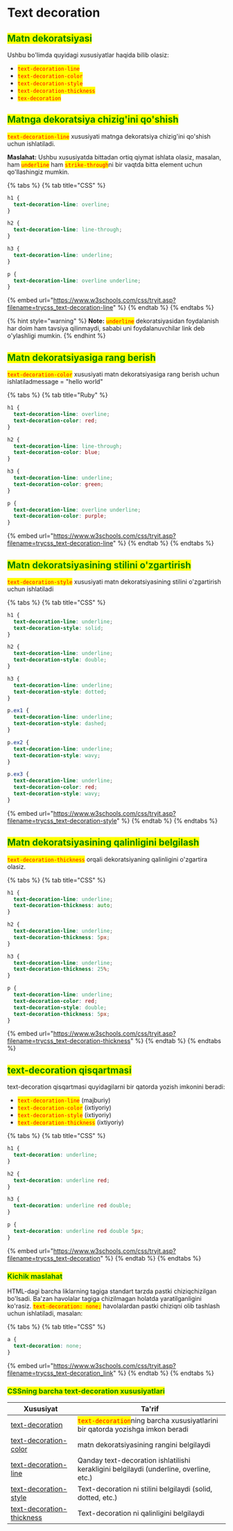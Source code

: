 # Text decoration

## <mark style="color:green;">Matn dekoratsiyasi</mark> <a href="#matn-dekoratsiyasi" id="matn-dekoratsiyasi"></a>

Ushbu bo'limda quyidagi xususiyatlar haqida bilib olasiz:

* <mark style="color:red;">`text-decoration-line`</mark>
* <mark style="color:red;">`text-decoration-color`</mark>
* <mark style="color:red;">`text-decoration-style`</mark>
* <mark style="color:red;">`text-decoration-thickness`</mark>
* <mark style="color:red;">`tex-decoration`</mark>

## <mark style="color:green;">Matnga dekoratsiya chizig'ini qo'shish</mark> <a href="#matnga-dekoratsiya-chizigini-qoshish" id="matnga-dekoratsiya-chizigini-qoshish"></a>

<mark style="color:red;">`text-decoration-line`</mark> xususiyati matnga dekoratsiya chizig'ini qo'shish uchun ishlatiladi.

**Maslahat:** Ushbu xususiyatda bittadan ortiq qiymat ishlata olasiz, masalan, ham <mark style="color:red;">`underline`</mark> ham <mark style="color:red;">`strike-through`</mark>ni bir vaqtda bitta element uchun qo'llashingiz mumkin.

{% tabs %}
{% tab title="CSS" %}
```css
h1 {
  text-decoration-line: overline;
}

h2 {
  text-decoration-line: line-through;
}

h3 {
  text-decoration-line: underline;
}

p {
  text-decoration-line: overline underline;
}
```

{% embed url="https://www.w3schools.com/css/tryit.asp?filename=trycss_text-decoration-line" %}
{% endtab %}
{% endtabs %}

{% hint style="warning" %}
**Note:** <mark style="color:red;">`underline`</mark> dekoratsiyasidan foydalanish har doim ham tavsiya qilinmaydi, sababi uni foydalanuvchilar link deb o'ylashligi mumkin.
{% endhint %}

## <mark style="color:green;">Matn dekoratsiyasiga rang berish</mark> <a href="#matn-dekoratsiyasiga-rang-berish" id="matn-dekoratsiyasiga-rang-berish"></a>

<mark style="color:red;">`text-decoration-color`</mark> xususiyati matn dekoratsiyasiga rang berish uchun ishlatiladmessage = "hello world"

{% tabs %}
{% tab title="Ruby" %}
```css
h1 {
  text-decoration-line: overline;
  text-decoration-color: red;
}

h2 {
  text-decoration-line: line-through;
  text-decoration-color: blue;
}

h3 {
  text-decoration-line: underline;
  text-decoration-color: green;
}

p {
  text-decoration-line: overline underline;
  text-decoration-color: purple;
}
```

{% embed url="https://www.w3schools.com/css/tryit.asp?filename=trycss_text-decoration-line" %}
{% endtab %}
{% endtabs %}

## <mark style="color:green;">Matn dekoratsiyasining stilini o'zgartirish</mark> <a href="#matn-dekoratsiyasini-stilini-ozgartirish" id="matn-dekoratsiyasini-stilini-ozgartirish"></a>

<mark style="color:red;">`text-decoration-style`</mark> xususiyati matn dekoratsiyasining stilini o'zgartirish uchun ishlatiladi

{% tabs %}
{% tab title="CSS" %}
```css
h1 {
  text-decoration-line: underline;
  text-decoration-style: solid;
}

h2 {
  text-decoration-line: underline;
  text-decoration-style: double;
}

h3 {
  text-decoration-line: underline;
  text-decoration-style: dotted;
}

p.ex1 {
  text-decoration-line: underline;
  text-decoration-style: dashed;
}

p.ex2 {
  text-decoration-line: underline;
  text-decoration-style: wavy;
}

p.ex3 {
  text-decoration-line: underline;
  text-decoration-color: red;
  text-decoration-style: wavy;
}
```

{% embed url="https://www.w3schools.com/css/tryit.asp?filename=trycss_text-decoration-style" %}
{% endtab %}
{% endtabs %}

## <mark style="color:green;">Matn dekoratsiyasining qalinligini belgilash</mark> <a href="#matn-dekoratsiyasini-qalinligini-belgilash" id="matn-dekoratsiyasini-qalinligini-belgilash"></a>

<mark style="color:red;">`text-decoration-thickness`</mark> orqali dekoratsiyaning qalinligini o'zgartira olasiz.

{% tabs %}
{% tab title="CSS" %}
```css
h1 {
  text-decoration-line: underline;
  text-decoration-thickness: auto;
}

h2 {
  text-decoration-line: underline;
  text-decoration-thickness: 5px;
}

h3 {
  text-decoration-line: underline;
  text-decoration-thickness: 25%;
}

p {
  text-decoration-line: underline;
  text-decoration-color: red;
  text-decoration-style: double;
  text-decoration-thickness: 5px;
}
```

{% embed url="https://www.w3schools.com/css/tryit.asp?filename=trycss_text-decoration-thickness" %}
{% endtab %}
{% endtabs %}

## <mark style="color:green;">text-decoration qisqartmasi</mark> <a href="#text-decoration-qisqartmasi" id="text-decoration-qisqartmasi"></a>

text-decoration qisqartmasi quyidagilarni bir qatorda yozish imkonini beradi:

* <mark style="color:red;">`text-decoration-line`</mark> (majburiy)
* <mark style="color:red;">`text-decoration-color`</mark> (ixtiyoriy)
* <mark style="color:red;">`text-decoration-style`</mark> (ixtiyoriy)
* <mark style="color:red;">`text-decoration-thickness`</mark> (ixtiyoriy)

{% tabs %}
{% tab title="CSS" %}
```scss
h1 {
  text-decoration: underline;
}

h2 {
  text-decoration: underline red;
}

h3 {
  text-decoration: underline red double;
}

p {
  text-decoration: underline red double 5px;
}
```

{% embed url="https://www.w3schools.com/css/tryit.asp?filename=trycss_text-decoration" %}
{% endtab %}
{% endtabs %}

### <mark style="color:green;">Kichik maslahat</mark> <a href="#kichik-maslahat" id="kichik-maslahat"></a>

HTML-dagi barcha liklarning tagiga standart tarzda pastki chiziqchizilgan bo'lsadi. Ba'zan havolalar tagiga chizilmagan holatda yaratilganligini ko'rasiz. <mark style="color:red;">`text-decoration: none;`</mark> havolalardan pastki chiziqni olib tashlash uchun ishlatiladi, masalan:

{% tabs %}
{% tab title="CSS" %}
```css
a {
  text-decoration: none;
}
```

{% embed url="https://www.w3schools.com/css/tryit.asp?filename=trycss_text-decoration_link" %}
{% endtab %}
{% endtabs %}

### <mark style="color:green;">CSSning barcha text-decoration xususiyatlari</mark> <a href="#barcha-css-text-decoration-xususiyatlari" id="barcha-css-text-decoration-xususiyatlari"></a>

| Xususiyat                                                                                             | Ta'rif                                                                                                         |
| ----------------------------------------------------------------------------------------------------- | -------------------------------------------------------------------------------------------------------------- |
| [text-decoration](https://www.w3schools.com/cssref/pr\_text\_text-decoration.asp)                     | <mark style="color:red;">`text-decoration`</mark>ning barcha xususiyatlarini bir qatorda yozishga imkon beradi |
| [text-decoration-color](https://www.w3schools.com/cssref/css3\_pr\_text-decoration-color.asp)         | matn dekoratsiyasining rangini belgilaydi                                                                      |
| [text-decoration-line](https://www.w3schools.com/cssref/css3\_pr\_text-decoration-line.asp)           | Qanday text-decoration ishlatilishi kerakligini belgilaydi (underline, overline, etc.)                         |
| [text-decoration-style](https://www.w3schools.com/cssref/css3\_pr\_text-decoration-style.asp)         | Text-decoration ni stilini belgilaydi (solid, dotted, etc.)                                                    |
| [text-decoration-thickness](https://www.w3schools.com/cssref/pr\_text\_text-decoration-thickness.asp) | Text-decoration ni qalinligini belgilaydi                                                                      |
